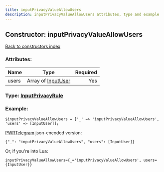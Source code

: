 ```yaml
---
title: inputPrivacyValueAllowUsers
description: inputPrivacyValueAllowUsers attributes, type and example
---
```

## Constructor: inputPrivacyValueAllowUsers  
[Back to constructors index](index.md)



### Attributes:

| Name     |    Type       | Required |
|----------|:-------------:|---------:|
|users|Array of [InputUser](../types/InputUser.md) | Yes|



### Type: [InputPrivacyRule](../types/InputPrivacyRule.md)


### Example:

```
$inputPrivacyValueAllowUsers = ['_' => 'inputPrivacyValueAllowUsers', 'users' => [InputUser]];
```  

[PWRTelegram](https://pwrtelegram.xyz) json-encoded version:

```
{"_": "inputPrivacyValueAllowUsers", "users": [InputUser]}
```


Or, if you're into Lua:  


```
inputPrivacyValueAllowUsers={_='inputPrivacyValueAllowUsers', users={InputUser}}

```


